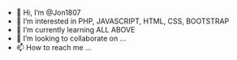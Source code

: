 - 👋 Hi, I’m @Jon1807
- 👀 I’m interested in PHP, JAVASCRIPT, HTML, CSS, BOOTSTRAP
- 🌱 I’m currently learning ALL ABOVE
- 💞️ I’m looking to collaborate on ...
- 📫 How to reach me ...

<!---
Jon1807/Jon1807 is a ✨ special ✨ repository because its `README.md` (this file) appears on your GitHub profile.
You can click the Preview link to take a look at your changes.
--->
